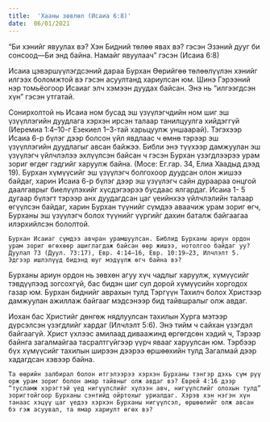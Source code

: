 ```yaml
---
title:  'Хааны зөвлөл (Исаиа 6:8)'
date:  06/01/2021
---
```


“Би хэнийг явуулах вэ? Хэн Бидний төлөө явах вэ? гэсэн Эзэний дууг би сонсоод—Би энд байна. Намайг явуулаач” гэсэн (Исаиа 6:8)

Исаиа цэвэршүүлэгдсэний дараа Бурхан Өөрийгөө төлөөлүүлэн хэнийг илгээх боломжтой вэ гэсэн асуултанд хариулсан юм. Шинэ Гэрээний нэр томьёогоор Исаиаг элч хэмээн дуудах байсан. Энэ нь “илгээгдсэн хүн” гэсэн утгатай.

Сонирхолтой нь Исаиа ном бусад эш үзүүлэгчдийн ном шиг эш үзүүллэгийн дуудлага хэрхэн ирсэн талаар танилцуулга хийдэггүй (Иеремиа 1:4–10-г Езекиел 1–3-тай харьцуулж уншаарай). Тэгэхээр Исаиа 6-р бүлэг дээр болсон үйл явдлаас ч өмнө тэрээр эш үзүүллэгийн дуудлагыг авсан байжээ. Библи энэ түүхээр дамжуулан эш үзүүлэгч үйлчлэлээ эхлүүлсэн байсан ч гэсэн Бурхан үзэгдлээрээ урам зориг өгдөг гэдгийг харуулж байна. (Мосе: Ег.гар. 34, Елиа Хаадыд дээд 19). Бурхан хүмүүсийг эш үзүүлэгч болгохоор дуудсан олон жишээ байдаг, харин Исаиа 6-р бүлэг дээр эш үзүүлэгч сайн дураараа онцгой даалгаврыг биелүүлэхийг хүсдэгээрээ бусдаас ялгардаг. Исаиа 1- 5 дугаар бүлэгт тэрээр анх дуудагдсан цаг үеийнхээ үйлчлэлийн талаар өгүүлсэн байдаг, харин Бурхан түүнийг сүмдээ аваачиж урам зориг өгч, Бурханы эш үзүүлэгч болох түүнийг үүргийг дахин баталж байгаагаа илэрхийлсэн бололтой.

`Бурхан Исаиаг сүмдээ авчран урамшуулсан. Библид Бурханы ариун ордон урам зориг өгөхөөр ашиглагдаж байсан өөр жишээ, нотолгоо байдаг уу? Дуулал 73 (Дуул. 73:17), Евр. 4:14–16, Евр. 10:19–23, Илчлэлт 5. Эдгээр ишлэлүүд бидэнд юуг мэдүүлж өгч байна вэ?`

Бурханы ариун ордон нь зөвхөн агуу хүч чадлыг харуулж, хүмүүсийг тэвдүүлээд зогсохгүй, бас бидэн шиг сул дорой хүмүүсийн хоргодох газар юм. Бурхан биднийг аврахын тулд Тэргүүн Тахилч болох Христээр дамжуулан ажиллаж байгааг мэдсэнээр бид тайвшралыг олж авдаг.

Иохан бас Христийг дөнгөж нядлуулсан тахилын Хурга мэтээр дүрсэлсэн үзэгдлийг хардаг (Илчлэлт 5:6). Энэ тийм ч сайхан үзэгдэл байгаагүй. Христ үхлээс амилаад диваажинд өргөгдсөн хэдий ч, Тэрээр байнга загалмайгаа тасралтгүйгээр үүрч явааг харуулсан юм. Тэрбээр бүх хүмүүсийг тахилын ширээн дээрээ өршөөхийн тулд Загалмай дээр хадагдсан хэвээр байна.

`Та өөрийн залбирал болон итгэлээрээ хэрхэн Бурханы тэнгэр дэхь сүм рүү орж урам зориг болон амар тайвныг олж авдаг вэ? Еврей 4:16 дээр “тусламж хэрэгтэй үед нигүүлслийг хүлээн авч, нигүүлслийг олохын тулд” зоригтойгоор Бурханы сэнтийд ойртохыг уриалдаг. Хэрэв хэн нэгэн хүн танаас хэцүү цаг үедээ хэрхэн Бурханы нигүүлсэл, өршөөлийг олж авсан бэ гэж асуувал, та ямар хариулт өгөх вэ?`